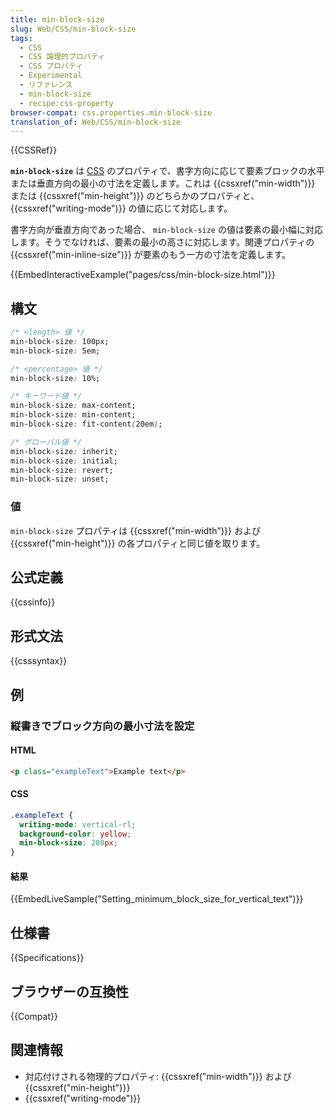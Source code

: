 ```yaml
---
title: min-block-size
slug: Web/CSS/min-block-size
tags:
  - CSS
  - CSS 論理的プロパティ
  - CSS プロパティ
  - Experimental
  - リファレンス
  - min-block-size
  - recipe:css-property
browser-compat: css.properties.min-block-size
translation_of: Web/CSS/min-block-size
---
```

{{CSSRef}}

**`min-block-size`** は [CSS](/ja/docs/Web/CSS) のプロパティで、書字方向に応じて要素ブロックの水平または垂直方向の最小の寸法を定義します。これは {{cssxref("min-width")}} または {{cssxref("min-height")}} のどちらかのプロパティと、 {{cssxref("writing-mode")}} の値に応じて対応します。

書字方向が垂直方向であった場合、 `min-block-size` の値は要素の最小幅に対応します。そうでなければ、要素の最小の高さに対応します。関連プロパティの {{cssxref("min-inline-size")}} が要素のもう一方の寸法を定義します。

{{EmbedInteractiveExample("pages/css/min-block-size.html")}}

## 構文

```css
/* <length> 値 */
min-block-size: 100px;
min-block-size: 5em;

/* <percentage> 値 */
min-block-size: 10%;

/* キーワード値 */
min-block-size: max-content;
min-block-size: min-content;
min-block-size: fit-content(20em);

/* グローバル値 */
min-block-size: inherit;
min-block-size: initial;
min-block-size: revert;
min-block-size: unset;
```

### 値

`min-block-size` プロパティは {{cssxref("min-width")}} および {{cssxref("min-height")}} の各プロパティと同じ値を取ります。

## 公式定義

{{cssinfo}}

## 形式文法

{{csssyntax}}

## 例

<h3 id="Setting_minimum_block_size_for_vertical_text">縦書きでブロック方向の最小寸法を設定</h3>

#### HTML

```html
<p class="exampleText">Example text</p>
```

#### CSS

```css
.exampleText {
  writing-mode: vertical-rl;
  background-color: yellow;
  min-block-size: 200px;
}
```

#### 結果

{{EmbedLiveSample("Setting_minimum_block_size_for_vertical_text")}}

## 仕様書

{{Specifications}}

## ブラウザーの互換性

{{Compat}}

## 関連情報

- 対応付けされる物理的プロパティ: {{cssxref("min-width")}} および {{cssxref("min-height")}}
- {{cssxref("writing-mode")}}
